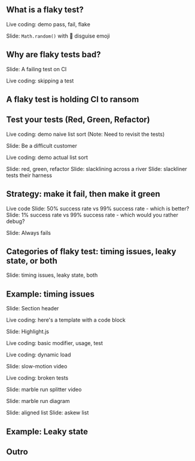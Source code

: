 ## What is a flaky test?

Live coding: demo pass, fail, flake

Slide: `Math.random()` with 🥸 disguise emoji

## Why are flaky tests bad?

Slide: A failing test on CI

Live coding: skipping a test

## A flaky test is holding CI to ransom


## Test your tests (Red, Green, Refactor)

Live coding: demo naive list sort
(Note: Need to revisit the tests)

Slide: Be a difficult customer

Live coding: demo actual list sort

Slide: red, green, refactor
Slide: slacklining across a river
Slide: slackliner tests their harness

## Strategy: make it fail, then make it green

Live code
Slide: 50% success rate vs 99% success rate - which is better?
Slide: 1% success rate vs 99% success rate - which would you rather debug?

Slide: Always fails

## Categories of flaky test: timing issues, leaky state, or both

Slide: timing issues, leaky state, both

## Example: timing issues

Slide: Section header

Live coding: here's a template with a code block

Slide: Highlight.js

Live coding: basic modifier, usage, test

Live coding: dynamic load

Slide: slow-motion video

Live coding: broken tests

Slide: marble run splitter video

Slide: marble run diagram

Slide: aligned list
Slide: askew list

## Example: Leaky state
## Outro
